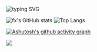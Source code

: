
 ![typing SVG](http://readme-typing-svg.herokuapp.com/?color=ff91a4&size=35&vCenter=true&width=1000&lines=HELLO,+MY+NAME+is+felipe+zoraski;I'm+18+years+old;I+from+Brazil)

![fx's GitHub stats](https://github-readme-stats.vercel.app/api?username=felipeogawaz&show=reviews,discussions_started,discussions_answered,prs_merged,prs_merged_percentageicons=true&theme=dracula)
![Top Langs](https://github-readme-stats.vercel.app/api/top-langs/?username=felipeogawaz&langs_count=8icons=true&theme=dracula)


[![Ashutosh's github activity graph](https://github-readme-activity-graph.vercel.app/graph?username=felipeogawaz&bg_color=d1e9ff&color=9e4c98&line=9e4c98&point=2bcac7&area=true&hide_border=true)](https://github.com/ashutosh00710/github-readme-activity-graph)

<p align"center">
 <img src="https://github-profile-trophy.vercel.app/?username=felipeogawaz&theme=dracula"/>
</p>
